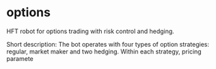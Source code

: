 # options
HFT robot for options trading with risk control and hedging.

Short description:
The bot operates with four types of option strategies: regular, market maker and two hedging.
Within each strategy, pricing paramete